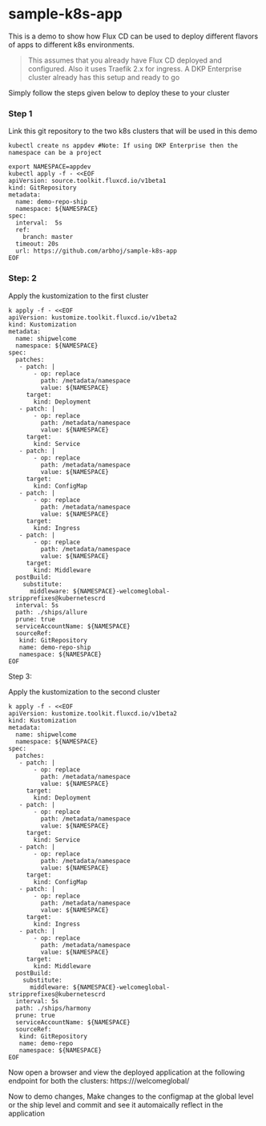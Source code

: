 # sample-k8s-app
This is a demo to show how Flux CD can be used to deploy different flavors of apps to different k8s environments.
>This assumes that you already have Flux CD deployed and configured. Also it uses Traefik 2.x for ingress.
>A DKP Enterprise cluster already has this setup and ready to go
 
Simply follow the steps given below to deploy these to your cluster
### Step 1
Link this git repository to the two k8s clusters that will be used in this demo

```
kubectl create ns appdev #Note: If using DKP Enterprise then the namespace can be a project

export NAMESPACE=appdev
kubectl apply -f - <<EOF
apiVersion: source.toolkit.fluxcd.io/v1beta1
kind: GitRepository
metadata:
  name: demo-repo-ship
  namespace: ${NAMESPACE}
spec:
  interval:  5s
  ref:
    branch: master
  timeout: 20s
  url: https://github.com/arbhoj/sample-k8s-app
EOF
```

### Step: 2

Apply the kustomization to the first cluster

```
k apply -f - <<EOF
apiVersion: kustomize.toolkit.fluxcd.io/v1beta2
kind: Kustomization
metadata:
  name: shipwelcome
  namespace: ${NAMESPACE}
spec:
  patches:
   - patch: |
       - op: replace
         path: /metadata/namespace
         value: ${NAMESPACE}
     target:
       kind: Deployment
   - patch: |
       - op: replace
         path: /metadata/namespace
         value: ${NAMESPACE}
     target:
       kind: Service
   - patch: |
       - op: replace
         path: /metadata/namespace
         value: ${NAMESPACE}
     target:
       kind: ConfigMap
   - patch: |
       - op: replace
         path: /metadata/namespace
         value: ${NAMESPACE}
     target:
       kind: Ingress
   - patch: |
       - op: replace
         path: /metadata/namespace
         value: ${NAMESPACE}
     target:
       kind: Middleware
  postBuild:
    substitute:
      middleware: ${NAMESPACE}-welcomeglobal-stripprefixes@kubernetescrd      
  interval: 5s
  path: ./ships/allure
  prune: true
  serviceAccountName: ${NAMESPACE}
  sourceRef:
   kind: GitRepository
   name: demo-repo-ship
   namespace: ${NAMESPACE}
EOF
```

Step 3:

Apply the kustomization to the second cluster

```
k apply -f - <<EOF
apiVersion: kustomize.toolkit.fluxcd.io/v1beta2
kind: Kustomization
metadata:
  name: shipwelcome
  namespace: ${NAMESPACE}
spec:
  patches:
   - patch: |
       - op: replace
         path: /metadata/namespace
         value: ${NAMESPACE}
     target:
       kind: Deployment
   - patch: |
       - op: replace
         path: /metadata/namespace
         value: ${NAMESPACE}
     target:
       kind: Service
   - patch: |
       - op: replace
         path: /metadata/namespace
         value: ${NAMESPACE}
     target:
       kind: ConfigMap
   - patch: |
       - op: replace
         path: /metadata/namespace
         value: ${NAMESPACE}
     target:
       kind: Ingress
   - patch: |
       - op: replace
         path: /metadata/namespace
         value: ${NAMESPACE}
     target:
       kind: Middleware
  postBuild:
    substitute:
      middleware: ${NAMESPACE}-welcomeglobal-stripprefixes@kubernetescrd      
  interval: 5s
  path: ./ships/harmony
  prune: true
  serviceAccountName: ${NAMESPACE}
  sourceRef:
   kind: GitRepository
   name: demo-repo
   namespace: ${NAMESPACE}
EOF
```

Now open a browser and view the deployed application at the following endpoint for both the clusters:
https://<cluster-url>/welcomeglobal/ 

Now to demo changes, Make changes to the configmap at the global level or the ship level and commit and see it automaically reflect in the application
